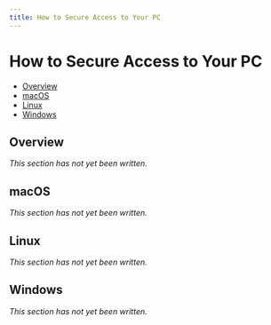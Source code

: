 ```yaml
---
title: How to Secure Access to Your PC
---
```


# How to Secure Access to Your PC

* [Overview](#overview)
* [macOS](#macos)
* [Linux](#linux)
* [Windows](#windows)

## Overview

_This section has not yet been written._

## macOS

_This section has not yet been written._

## Linux

_This section has not yet been written._

## Windows

_This section has not yet been written._

